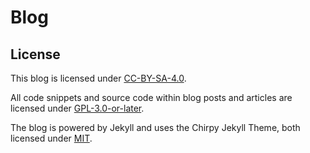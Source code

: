 # Blog

## License

This blog is licensed under [CC-BY-SA-4.0](LICENSE).

All code snippets and source code within blog posts and articles are licensed under [GPL-3.0-or-later](LICENSE-code).

The blog is powered by Jekyll and uses the Chirpy Jekyll Theme, both licensed under [MIT](LICENSE-engine).
